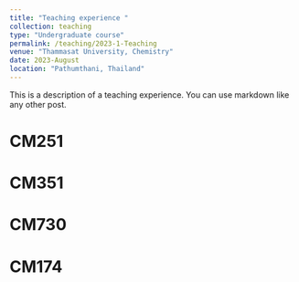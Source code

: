 ```yaml
---
title: "Teaching experience "
collection: teaching
type: "Undergraduate course"
permalink: /teaching/2023-1-Teaching
venue: "Thammasat University, Chemistry"
date: 2023-August
location: "Pathumthani, Thailand"
---
```


This is a description of a teaching experience. You can use markdown like any other post.

CM251
======

CM351
======

CM730
======

CM174
======
